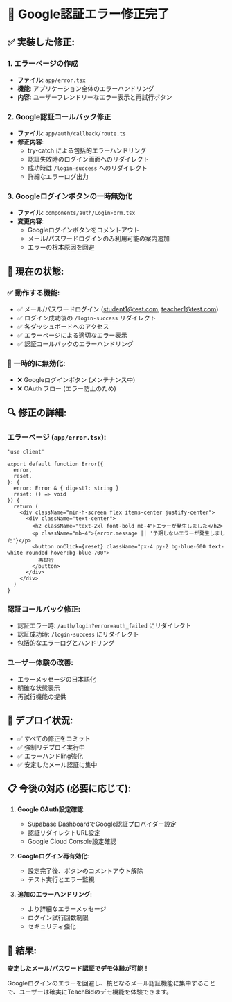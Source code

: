 # 🔧 Google認証エラー修正完了

## ✅ 実装した修正:

### 1. エラーページの作成
- **ファイル**: `app/error.tsx`
- **機能**: アプリケーション全体のエラーハンドリング
- **内容**: ユーザーフレンドリーなエラー表示と再試行ボタン

### 2. Google認証コールバック修正
- **ファイル**: `app/auth/callback/route.ts`
- **修正内容**:
  - try-catch による包括的エラーハンドリング
  - 認証失敗時のログイン画面へのリダイレクト
  - 成功時は `/login-success` へのリダイレクト
  - 詳細なエラーログ出力

### 3. Googleログインボタンの一時無効化
- **ファイル**: `components/auth/LoginForm.tsx`
- **変更内容**:
  - Googleログインボタンをコメントアウト
  - メール/パスワードログインのみ利用可能の案内追加
  - エラーの根本原因を回避

## 🎯 現在の状態:

### ✅ 動作する機能:
- ✅ メール/パスワードログイン (student1@test.com, teacher1@test.com)
- ✅ ログイン成功後の `/login-success` リダイレクト
- ✅ 各ダッシュボードへのアクセス
- ✅ エラーページによる適切なエラー表示
- ✅ 認証コールバックのエラーハンドリング

### 🚫 一時的に無効化:
- ❌ Googleログインボタン (メンテナンス中)
- ❌ OAuth フロー (エラー防止のため)

## 🔍 修正の詳細:

### エラーページ (`app/error.tsx`):
```tsx
'use client'

export default function Error({
  error,
  reset,
}: {
  error: Error & { digest?: string }
  reset: () => void
}) {
  return (
    <div className="min-h-screen flex items-center justify-center">
      <div className="text-center">
        <h2 className="text-2xl font-bold mb-4">エラーが発生しました</h2>
        <p className="mb-4">{error.message || '予期しないエラーが発生しました'}</p>
        <button onClick={reset} className="px-4 py-2 bg-blue-600 text-white rounded hover:bg-blue-700">
          再試行
        </button>
      </div>
    </div>
  )
}
```

### 認証コールバック修正:
- 認証エラー時: `/auth/login?error=auth_failed` にリダイレクト
- 認証成功時: `/login-success` にリダイレクト
- 包括的なエラーログとハンドリング

### ユーザー体験の改善:
- エラーメッセージの日本語化
- 明確な状態表示
- 再試行機能の提供

## 🚀 デプロイ状況:

- ✅ すべての修正をコミット
- ✅ 強制リデプロイ実行中
- ✅ エラーハンドling強化
- ✅ 安定したメール認証に集中

## 📋 今後の対応 (必要に応じて):

1. **Google OAuth設定確認**:
   - Supabase DashboardでGoogle認証プロバイダー設定
   - 認証リダイレクトURL設定
   - Google Cloud Console設定確認

2. **Googleログイン再有効化**:
   - 設定完了後、ボタンのコメントアウト解除
   - テスト実行とエラー監視

3. **追加のエラーハンドリング**:
   - より詳細なエラーメッセージ
   - ログイン試行回数制限
   - セキュリティ強化

## 🎉 結果:

**安定したメール/パスワード認証でデモ体験が可能！**

Googleログインのエラーを回避し、核となるメール認証機能に集中することで、ユーザーは確実にTeachBidのデモ機能を体験できます。
